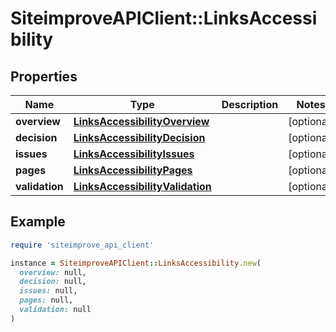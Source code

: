 # SiteimproveAPIClient::LinksAccessibility

## Properties

| Name | Type | Description | Notes |
| ---- | ---- | ----------- | ----- |
| **overview** | [**LinksAccessibilityOverview**](LinksAccessibilityOverview.md) |  | [optional] |
| **decision** | [**LinksAccessibilityDecision**](LinksAccessibilityDecision.md) |  | [optional] |
| **issues** | [**LinksAccessibilityIssues**](LinksAccessibilityIssues.md) |  | [optional] |
| **pages** | [**LinksAccessibilityPages**](LinksAccessibilityPages.md) |  | [optional] |
| **validation** | [**LinksAccessibilityValidation**](LinksAccessibilityValidation.md) |  | [optional] |

## Example

```ruby
require 'siteimprove_api_client'

instance = SiteimproveAPIClient::LinksAccessibility.new(
  overview: null,
  decision: null,
  issues: null,
  pages: null,
  validation: null
)
```

